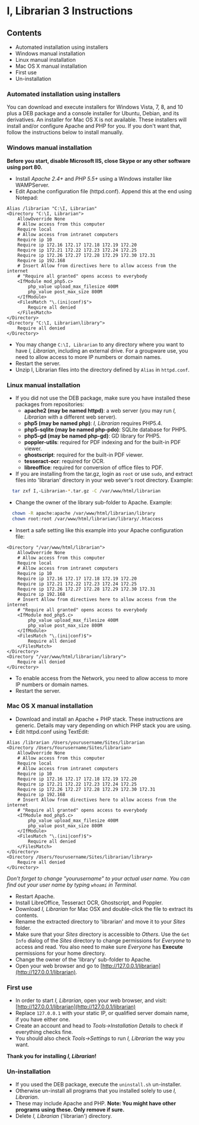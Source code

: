 # I, Librarian 3 Instructions
## Contents
  - Automated installation using installers
  - Windows manual installation
  - Linux manual installation
  - Mac OS X manual installation
  - First use
  - Un-installation

### Automated installation using installers
You can download and execute installers for Windows Vista, 7, 8, and 10 plus a DEB
package and a console installer for Ubuntu, Debian, and its derivatives. An installer
for Mac OS X is not available. These installers will install and/or configure Apache
and PHP for you. If you don't want that, follow the instructions below to install manually.

### Windows manual installation
**Before you start, disable Microsoft IIS, close Skype or any other software using port 80.**
  * Install *Apache 2.4+* and *PHP 5.5+* using a Windows installer like WAMPServer.
  * Edit Apache configuration file (httpd.conf). Append this at the end using Notepad:

```apache_conf
Alias /librarian "C:\I, Librarian"
<Directory "C:\I, Librarian">
    AllowOverride None
    # Allow access from this computer
    Require local
    # Allow access from intranet computers
    Require ip 10
    Require ip 172.16 172.17 172.18 172.19 172.20
    Require ip 172.21 172.22 172.23 172.24 172.25
    Require ip 172.26 172.27 172.28 172.29 172.30 172.31
    Require ip 192.168
    # Insert Allow from directives here to allow access from the internet
    # "Require all granted" opens access to everybody
    <IfModule mod_php5.c>
        php_value upload_max_filesize 400M
        php_value post_max_size 800M
    </IfModule>
    <FilesMatch "\.(ini|conf)$">
        Require all denied
    </FilesMatch>
</Directory>
<Directory "C:\I, Librarian\library">
    Require all denied
</Directory>
```
  * You may change `C:\I, Librarian` to any directory where you want to have *I, Librarian*,
    including an external drive. For a groupware use, you need to allow access to more IP
    numbers or domain names.
  * Restart the server.
  * Unzip I, Librarian files into the directory defined by `Alias` in `httpd.conf`.

### Linux manual installation
* If you did not use the DEB package, make sure you have installed these packages from repositories:
  - **apache2 (may be named httpd)**: a web server (you may run *I, Librarian* with a different web server).
  - **php5 (may be named php)**: *I, Librarian* requires PHP5.4.
  - **php5-sqlite (may be named php-pdo)**: SQLite database for PHP5.
  - **php5-gd (may be named php-gd)**: GD library for PHP5.
  - **poppler-utils**: required for PDF indexing and for the built-in PDF viewer.
  - **ghostscript**: required for the built-in PDF viewer.
  - **tesseract-ocr**: required for OCR.
  - **libreoffice**: required for conversion of office files to PDF.
* If you are installing from the tar.gz, login as `root` or use `sudo`, and extract files
  into 'librarian' directory in your web sever's root directory. Example:

```bash
  tar zxf I,-Librarian-*.tar.gz -C /var/www/html/librarian
```
* Change the owner of the library sub-folder to Apache. Example:

```bash
  chown -R apache:apache /var/www/html/librarian/library
  chown root:root /var/www/html/librarian/library/.htaccess
```
* Insert a safe setting like this example into your Apache configuration file:

```apache_conf
<Directory "/var/www/html/librarian">
    AllowOverride None
    # Allow access from this computer
    Require local
    # Allow access from intranet computers
    Require ip 10
    Require ip 172.16 172.17 172.18 172.19 172.20
    Require ip 172.21 172.22 172.23 172.24 172.25
    Require ip 172.26 172.27 172.28 172.29 172.30 172.31
    Require ip 192.168
    # Insert Allow from directives here to allow access from the internet
    # "Require all granted" opens access to everybody
    <IfModule mod_php5.c>
        php_value upload_max_filesize 400M
        php_value post_max_size 800M
    </IfModule>
    <FilesMatch "\.(ini|conf)$">
        Require all denied
    </FilesMatch>
</Directory>
<Directory "/var/www/html/librarian/library">
    Require all denied
</Directory>
```
* To enable access from the Network, you need to allow access to more IP numbers or domain names.
* Restart the server.

### Mac OS X manual installation
* Download and install an Apache + PHP stack. These instructions are generic. Details may vary
  depending on which PHP stack you are using.
* Edit httpd.conf using TextEdit:

```apache_conf
Alias /librarian /Users/yourusername/Sites/librarian
<Directory /Users/Yourusername/Sites/librarian>
    AllowOverride None
    # Allow access from this computer
    Require local
    # Allow access from intranet computers
    Require ip 10
    Require ip 172.16 172.17 172.18 172.19 172.20
    Require ip 172.21 172.22 172.23 172.24 172.25
    Require ip 172.26 172.27 172.28 172.29 172.30 172.31
    Require ip 192.168
    # Insert Allow from directives here to allow access from the internet
    # "Require all granted" opens access to everybody
    <IfModule mod_php5.c>
        php_value upload_max_filesize 400M
        php_value post_max_size 800M
    </IfModule>
    <FilesMatch "\.(ini|conf)$">
        Require all denied
    </FilesMatch>
</Directory>
<Directory /Users/Yourusername/Sites/librarian/library>
    Require all denied
</Directory>
```
*Don't forget to change "yourusername" to your actual user name. You can find out your user
 name by typing `whoami` in Terminal.*

* Restart Apache.
* Install LibreOffice, Tesseract OCR, Ghostscript, and Poppler.
* Download *I, Librarian* for Mac OSX and double-click the file to extract its contents.
* Rename the extracted directory to 'librarian' and move it to your *Sites* folder.
* Make sure that your *Sites* directory is accessible to *Others*. Use the `Get Info` dialog
  of the *Sites* directory to change permissions for *Everyone* to access and read. You also
  need to make sure *Everyone* has **Execute** permissions for your home directory.
* Change the owner of the 'library' sub-folder to Apache.
* Open your web browser and go to [http://127.0.0.1/librarian](http://127.0.0.1/librarian).

### First use
* In order to start *I, Librarian*, open your web browser, and visit:
  [http://127.0.0.1/librarian](http://127.0.0.1/librarian)
* Replace `127.0.0.1` with your static IP, or qualified server domain name, if you have either one.
* Create an account and head to *Tools->Installation Details* to check if everything checks fine.
* You should also check *Tools->Settings* to run *I, Librarian* the way you want.

**Thank you for installing *I, Librarian*!**

### Un-installation
* If you used the DEB package, execute the `uninstall.sh` un-installer.
* Otherwise un-install all programs that you installed solely to use *I, Librarian*.
* These may include Apache and PHP. **Note: You might have other programs using these. Only remove if sure.**
* Delete *I, Librarian* ('librarian') directory.
